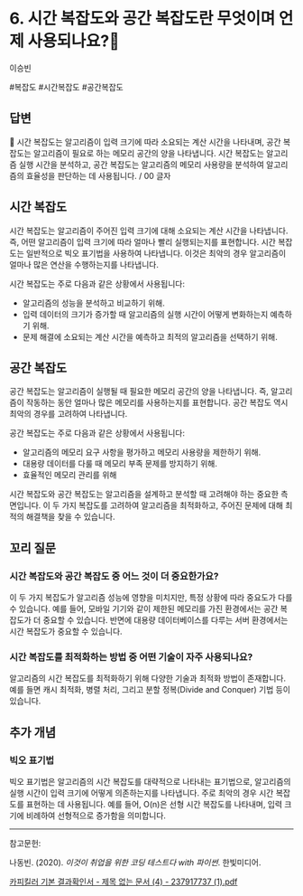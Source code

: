 # 6. 시간 복잡도와 공간 복잡도란 무엇이며 언제 사용되나요?🚀

이승빈

#복잡도 #시간복잡도 #공간복잡도

## 답변

<aside>
📌 시간 복잡도는 알고리즘이 입력 크기에 따라 소요되는 계산 시간을 나타내며, 공간 복잡도는 알고리즘이 필요로 하는 메모리 공간의 양을 나타냅니다. 시간 복잡도는 알고리즘 실행 시간을 분석하고, 공간 복잡도는 알고리즘의 메모리 사용량을 분석하여 알고리즘의 효율성을 판단하는 데 사용됩니다. / 00 글자

</aside>

## **시간 복잡도**

시간 복잡도는 알고리즘이 주어진 입력 크기에 대해 소요되는 계산 시간을 나타냅니다. 즉, 어떤 알고리즘이 입력 크기에 따라 얼마나 빨리 실행되는지를 표현합니다. 시간 복잡도는 일반적으로 빅오 표기법을 사용하여 나타냅니다. 이것은 최악의 경우 알고리즘이 얼마나 많은 연산을 수행하는지를 나타냅니다.

시간 복잡도는 주로 다음과 같은 상황에서 사용됩니다:

- 알고리즘의 성능을 분석하고 비교하기 위해.
- 입력 데이터의 크기가 증가할 때 알고리즘의 실행 시간이 어떻게 변화하는지 예측하기 위해.
- 문제 해결에 소요되는 계산 시간을 예측하고 최적의 알고리즘을 선택하기 위해.

## **공간 복잡도**

공간 복잡도는 알고리즘이 실행될 때 필요한 메모리 공간의 양을 나타냅니다. 즉, 알고리즘이 작동하는 동안 얼마나 많은 메모리를 사용하는지를 표현합니다. 공간 복잡도 역시 최악의 경우를 고려하여 나타냅니다.

공간 복잡도는 주로 다음과 같은 상황에서 사용됩니다:

- 알고리즘의 메모리 요구 사항을 평가하고 메모리 사용량을 제한하기 위해.
- 대용량 데이터를 다룰 때 메모리 부족 문제를 방지하기 위해.
- 효율적인 메모리 관리를 위해

시간 복잡도와 공간 복잡도는 알고리즘을 설계하고 분석할 때 고려해야 하는 중요한 측면입니다. 이 두 가지 복잡도를 고려하여 알고리즘을 최적화하고, 주어진 문제에 대해 최적의 해결책을 찾을 수 있습니다.

## **꼬리 질문**

### **시간 복잡도와 공간 복잡도 중 어느 것이 더 중요한가요?**

이 두 가지 복잡도가 알고리즘 성능에 영향을 미치지만, 특정 상황에 따라 중요도가 다를 수 있습니다. 예를 들어, 모바일 기기와 같이 제한된 메모리를 가진 환경에서는 공간 복잡도가 더 중요할 수 있습니다. 반면에 대용량 데이터베이스를 다루는 서버 환경에서는 시간 복잡도가 중요할 수 있습니다. 

### **시간 복잡도를 최적화하는 방법 중 어떤 기술이 자주 사용되나요?**

알고리즘의 시간 복잡도를 최적화하기 위해 다양한 기술과 최적화 방법이 존재합니다. 예를 들면 캐시 최적화, 병렬 처리, 그리고 분할 정복(Divide and Conquer) 기법 등이 있습니다.

## 추가 개념

### **빅오 표기법**

빅오 표기법은 알고리즘의 시간 복잡도를 대략적으로 나타내는 표기법으로, 알고리즘의 실행 시간이 입력 크기에 어떻게 의존하는지를 나타냅니다. 주로 최악의 경우 시간 복잡도를 표현하는 데 사용됩니다. 예를 들어, O(n)은 선형 시간 복잡도를 나타내며, 입력 크기에 비례하여 선형적으로 증가함을 의미합니다.

---

참고문헌:

나동빈. (2020). *이것이 취업을 위한 코딩 테스트다 with 파이썬*. 한빛미디어.

[카피킬러 기본 결과확인서 - 제목 없는 문서 (4) - 237917737 (1).pdf](%25E1%2584%258F%25E1%2585%25A1%25E1%2584%2591%25E1%2585%25B5%25E1%2584%258F%25E1%2585%25B5%25E1%2586%25AF%25E1%2584%2585%25E1%2585%25A5_%25E1%2584%2580%25E1%2585%25B5%25E1%2584%2587%25E1%2585%25A9%25E1%2586%25AB_%25E1%2584%2580%25E1%2585%25A7%25E1%2586%25AF%25E1%2584%2580%25E1%2585%25AA%25E1%2584%2592%25E1%2585%25AA%25E1%2586%25A8%25E1%2584%258B%25E1%2585%25B5%25E1%2586%25AB%25E1%2584%2589%25E1%2585%25A5_-_%25E1%2584%258C%25E1%2585%25A6%25E1%2584%2586%25E1%2585%25A9%25E1%2586%25A8_%25E1%2584%258B%25E1%2585%25A5%25E1%2586%25B9%25E1%2584%2582%25E1%2585%25B3%25E1%2586%25AB_%25E1%2584%2586%25E1%2585%25AE%25E1%2586%25AB%25E1%2584%2589%25E1%2585%25A5_(4)_-_237917737_(1)%201.pdf)